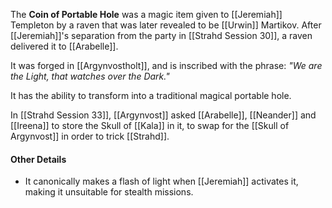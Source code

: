 The **Coin of Portable Hole** was a magic item given to [[Jeremiah]] Templeton by a raven that was later revealed to be [[Urwin]] Martikov. After [[Jeremiah]]'s separation from the party in [[Strahd Session 30]], a raven delivered it to [[Arabelle]].

It was forged in [[Argynvostholt]], and is inscribed with the phrase: *"We are the Light, that watches over the Dark."*

It has the ability to transform into a traditional magical portable hole.

In [[Strahd Session 33]], [[Argynvost]] asked [[Arabelle]], [[Neander]] and [[Ireena]] to store the Skull of [[Kala]] in it, to swap for the [[Skull of Argynvost]] in order to trick [[Strahd]].

#### Other Details
- It canonically makes a flash of light when [[Jeremiah]] activates it, making it unsuitable for stealth missions.